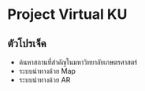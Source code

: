 # Project Virtual KU

## ตัวโปรเจ็ค
- ค้นหาสถานที่สำคัญในมหาวิทยาลัยเกษตรศาสตร์
- ระบบนำทางด้วย Map
- ระบบนำทางด้วย AR